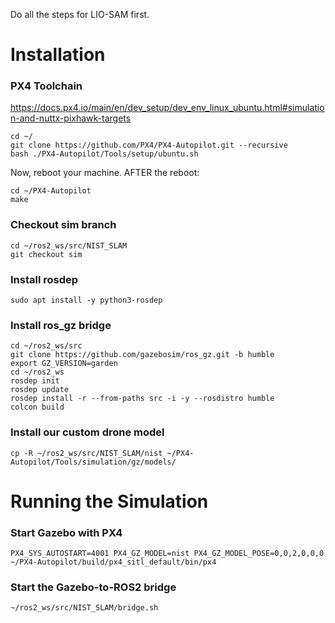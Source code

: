 Do all the steps for LIO-SAM first.

# Installation
### PX4 Toolchain 
https://docs.px4.io/main/en/dev_setup/dev_env_linux_ubuntu.html#simulation-and-nuttx-pixhawk-targets
  ```
  cd ~/
  git clone https://github.com/PX4/PX4-Autopilot.git --recursive
  bash ./PX4-Autopilot/Tools/setup/ubuntu.sh
  ```
Now, reboot your machine. AFTER the reboot:
```
cd ~/PX4-Autopilot
make
```

### Checkout sim branch
  ```
  cd ~/ros2_ws/src/NIST_SLAM
  git checkout sim
  ```

### Install rosdep
```
sudo apt install -y python3-rosdep
```

### Install ros_gz bridge
```
cd ~/ros2_ws/src
git clone https://github.com/gazebosim/ros_gz.git -b humble
export GZ_VERSION=garden
cd ~/ros2_ws
rosdep init
rosdep update
rosdep install -r --from-paths src -i -y --rosdistro humble
colcon build
```

### Install our custom drone model
```
cp -R ~/ros2_ws/src/NIST_SLAM/nist ~/PX4-Autopilot/Tools/simulation/gz/models/
```

# Running the Simulation
### Start Gazebo with PX4
```
PX4_SYS_AUTOSTART=4001 PX4_GZ_MODEL=nist PX4_GZ_MODEL_POSE=0,0,2,0,0,0 ~/PX4-Autopilot/build/px4_sitl_default/bin/px4
```

### Start the Gazebo-to-ROS2 bridge
```
~/ros2_ws/src/NIST_SLAM/bridge.sh
```
